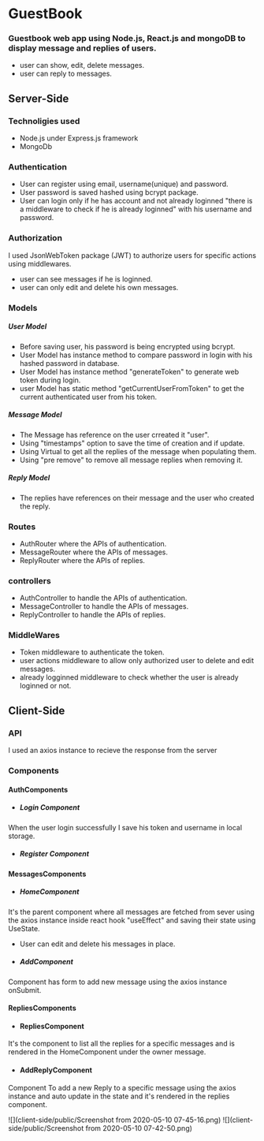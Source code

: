 # GuestBook
### Guestbook web app using Node.js, React.js and mongoDB to display message and replies of users.
- user can show, edit, delete messages.
- user can reply to messages.

## Server-Side
### Technoligies used
- Node.js under Express.js framework
- MongoDb
### Authentication
- User can register using email, username(unique) and password.
- User password is saved hashed using bcrypt package.
- User can login only if he has account and not already loginned "there is a middleware to check if he is already loginned" with his username and password.
### Authorization 
I used JsonWebToken package (JWT) to authorize users for specific actions using middlewares.
- user can see messages if he is loginned.
- user can only edit and delete his own messages.
### Models
##### User Model
- Before saving user, his password is being encrypted using bcrypt.
- User Model has instance method to compare password in login with his hashed password in database.
- User Model has instance method "generateToken" to generate web token during login.
- user Model has static method "getCurrentUserFromToken" to get the current authenticated user from his token.
##### Message Model
- The Message has reference on the user crreated it "user".
- Using "timestamps" option to save the time of creation and if update.
- Using Virtual to get all the replies of the message when populating them.
- Using "pre remove" to remove all message replies when removing it.
##### Reply Model
- The replies have references on their message and the user who created the reply.

### Routes
- AuthRouter where the APIs of authentication.
- MessageRouter where the APIs of messages.
- ReplyRouter where the APIs of replies.

### controllers
- AuthController to handle the APIs of authentication.
- MessageController to handle the APIs of messages.
- ReplyController to handle the APIs of replies.
### MiddleWares
- Token middleware to authenticate the token.
- user actions middleware to allow only authorized user to delete and edit messages.
- already logginned middleware to check whether the user is already loginned or not.

## Client-Side
### API
I used an axios instance to recieve the response from the server
### Components
#### AuthComponents
- ##### Login Component
When the user login successfully I save his token and username in local storage.
- ##### Register Component

#### MessagesComponents
- ##### HomeComponent 
It's the parent component where all messages are fetched from sever using the axios instance inside react hook "useEffect" and saving their state using  UseState.
- User can edit and delete his messages in place.
- ##### AddComponent
Component has form to add new message using the axios instance onSubmit.

#### RepliesComponents
- #### RepliesComponent
It's the component to list all the replies for a specific messages and is rendered in the HomeComponent under the owner message.
- #### AddReplyComponent
Component To add a new Reply to a specific message using the axios instance and auto update in the state and it's rendered in the replies component.

![](client-side/public/Screenshot from 2020-05-10 07-45-16.png)
![](client-side/public/Screenshot from 2020-05-10 07-42-50.png)
